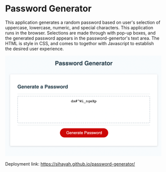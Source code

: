 # Password Generator


This application generates a random password based on user's selection of uppercase, lowercase, numeric, and special characters. This application runs in the browser. Selections are made through with pop-up boxes, and the generated password appears in the password-genertor's text area. The HTML is style in CSS, and comes to togethor with Javascript to establish the desired user experience. 

![password generator](images/pass-gen.png "password-generator application")

Deployment link: https://sihayah.github.io/password-generator/